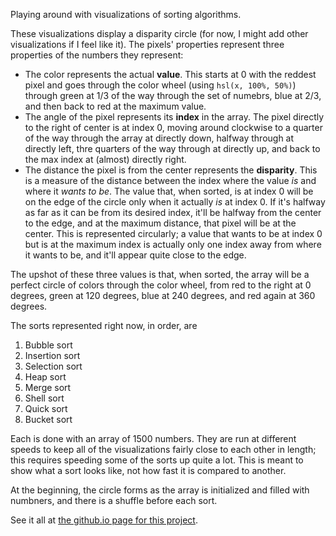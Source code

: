 <!--
 Copyright (c) 2020 Thomas J. Otterson
 
 This software is released under the MIT License.
 https://opensource.org/licenses/MIT
-->

Playing around with visualizations of sorting algorithms.

These visualizations display a disparity circle (for now, I might add other visualizations if I feel like it). The pixels' properties represent three properties of the numbers they represent:

* The color represents the actual **value**. This starts at 0 with the reddest pixel and goes through the color wheel (using `hsl(x, 100%, 50%)`) through green at 1/3 of the way through the set of numebrs, blue at 2/3, and then back to red at the maximum value.
* The angle of the pixel represents its **index** in the array. The pixel directly to the right of center is at index 0, moving around clockwise to a quarter of the way through the array at directly down, halfway through at directly left, thre quarters of the way through at directly up, and back to the max index at (almost) directly right.
* The distance the pixel is from the center represents the **disparity**. This is a measure of the distance between the index where the value *is* and where it *wants to be*. The value that, when sorted, is at index 0 will be on the edge of the circle only when it actually *is* at index 0. If it's halfway as far as it can be from its desired index, it'll be halfway from the center to the edge, and at the maximum distance, that pixel will be at the center. This is represented circularly; a value that wants to be at index 0 but is at the maximum index is actually only one index away from where it wants to be, and it'll appear quite close to the edge.

The upshot of these three values is that, when sorted, the array will be a perfect circle of colors through the color wheel, from red to the right at 0 degrees, green at 120 degrees, blue at 240 degrees, and red again at 360 degrees.

The sorts represented right now, in order, are

1. Bubble sort
2. Insertion sort
3. Selection sort
4. Heap sort
5. Merge sort
6. Shell sort
7. Quick sort
8. Bucket sort

Each is done with an array of 1500 numbers. They are run at different speeds to keep all of the visualizations fairly close to each other in length; this requires speeding some of the sorts up quite a lot. This is meant to show what a sort looks like, not how fast it is compared to another.

At the beginning, the circle forms as the array is initialized and filled with numbners, and there is a shuffle before each sort.

See it all at [the github.io page for this project](https://barandis.github.io/sortviz/).
